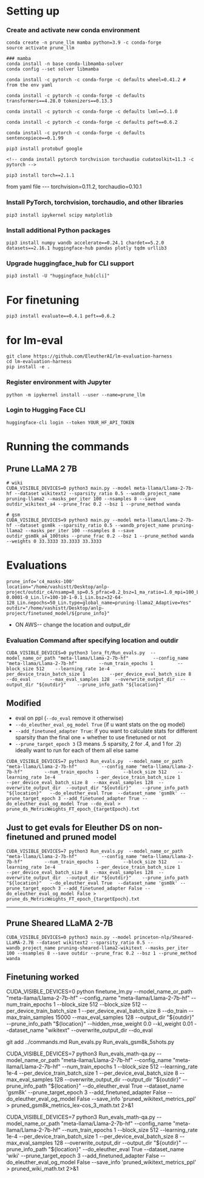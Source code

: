 # Setting up 

### Create and activate new conda environment

```
conda create -n prune_llm mamba python=3.9 -c conda-forge
source activate prune_llm

### mamba
conda install -n base conda-libmamba-solver
conda config --set solver libmamba

conda install -c pytorch -c conda-forge -c defaults wheel=0.41.2 # from the env yaml

conda install -c pytorch -c conda-forge -c defaults transformers==4.28.0 tokenizers==0.13.3 

conda install -c pytorch -c conda-forge -c defaults lxml==5.1.0

conda install -c pytorch -c conda-forge -c defaults peft==0.6.2

conda install -c pytorch -c conda-forge -c defaults  sentencepiece==0.1.99

pip3 install protobuf google

<!-- conda install pytorch torchvision torchaudio cudatoolkit=11.3 -c pytorch -->

pip3 install torch==2.1.1 

```
from yaml file
--- torchvision=0.11.2, torchaudio=0.10.1

### Install PyTorch, torchvision, torchaudio, and other libraries
```
pip3 install ipykernel scipy matplotlib
```

### Install additional Python packages
```
pip3 install numpy wandb accelerate==0.24.1 chardet==5.2.0 datasets==2.16.1 huggingface-hub pandas plotly tqdm urllib3 
```

### Upgrade huggingface_hub for CLI support
```
pip3 install -U "huggingface_hub[cli]"
```

# For finetuning
```
pip3 install evaluate==0.4.1 peft==0.6.2
```

# for lm-eval

```
git clone https://github.com/EleutherAI/lm-evaluation-harness
cd lm-evaluation-harness
pip install -e .
```

### Register environment with Jupyter
```
python -m ipykernel install --user --name=prune_llm
```
### Login to Hugging Face CLI
```
huggingface-cli login --token YOUR_HF_API_TOKEN
```

# Running the commands


## Prune LLaMA 2 7B
```
# wiki
CUDA_VISIBLE_DEVICES=0 python3 main.py --model meta-llama/Llama-2-7b-hf --dataset wikitext2 --sparsity_ratio 0.5 --wandb_project_name pruning-llama2 --masks_per_iter 100 --nsamples 8 --save outdir_wikitext_a4 --prune_frac 0.2 --bsz 1 --prune_method wanda

# gsm
CUDA_VISIBLE_DEVICES=9 python3 main.py --model meta-llama/Llama-2-7b-hf --dataset gsm8k --sparsity_ratio 0.5 --wandb_project_name pruning-llama2 --masks_per_iter 100 --nsamples 8 --save outdir_gsm8k_a4_100toks --prune_frac 0.2 --bsz 1 --prune_method wanda --weights 0 33.3333 33.3333 33.3333
```



# Evaluations


```
prune_info='c4_masks-100'
location="/home/vashistt/Desktop/anlp-project/outdir_c4/nsamp=8_sp=0.5_pfrac=0.2_bsz=1_ma_ratio=1.0_mpi=100_Lin.regtype=l1_pmethod=wanda_mlp_attn_ratio=1.0_Lin.regweight=100.0-0.0001-0_Lin.lr=100-10-1-0.1_Lin.bsz=32-64-128_Lin.nepochs=50_Lin.type=global_name=pruning-llama2_Adaptive=Yes"
outdir="/home/vashistt/Desktop/anlp-project/finetuned_model/${prune_info}"
```

- ON AWS-- change the location and output_dir

### Evaluation Command after specifying location and outdir 

```
CUDA_VISIBLE_DEVICES=0 python3 lora_ft/Run_evals.py  --model_name_or_path "meta-llama/Llama-2-7b-hf"         --config_name "meta-llama/Llama-2-7b-hf"        --num_train_epochs 1         --block_size 512    --learning_rate 1e-4               --per_device_train_batch_size 1         --per_device_eval_batch_size 8       --do_eval       --max_eval_samples 128  --overwrite_output_dir  --output_dir "${outdir}"    --prune_info_path "${location}"
```
## Modified

- eval on ppl (`--do_eval` remove it otherwise)
- `--do_eleuther_eval_og_model True` (if u want stats on the og model)
- `--add_finetuned_adapter True`: if you want to calculate stats for different sparsity than the final one + whether to use finetuned or not 
- `--prune_target_epoch 3` (3 means .5 sparsity, 2 for .4, and 1 for .2) ideally want to run for each of them all else same

```
CUDA_VISIBLE_DEVICES=7 python3 Run_evals.py  --model_name_or_path "meta-llama/Llama-2-7b-hf"         --config_name "meta-llama/Llama-2-7b-hf"        --num_train_epochs 1         --block_size 512    --learning_rate 1e-4               --per_device_train_batch_size 1         --per_device_eval_batch_size 8  --max_eval_samples 128  --overwrite_output_dir  --output_dir "${outdir}"    --prune_info_path "${location}"   --do_eleuther_eval True  --dataset_name 'gsm8k' --prune_target_epoch 3 --add_finetuned_adapter True --do_eleuther_eval_og_model True --do_eval > prune_ds_MetricWeights_FT_epoch_{targetEpoch}.txt
```

## Just to get evals for Eleuther DS  on non-finetuned and pruned model 
```
CUDA_VISIBLE_DEVICES=7 python3 Run_evals.py  --model_name_or_path "meta-llama/Llama-2-7b-hf"         --config_name "meta-llama/Llama-2-7b-hf"        --num_train_epochs 1         --block_size 512    --learning_rate 1e-4               --per_device_train_batch_size 1         --per_device_eval_batch_size 8  --max_eval_samples 128  --overwrite_output_dir  --output_dir "${outdir}"    --prune_info_path "${location}"   --do_eleuther_eval True  --dataset_name 'gsm8k' --prune_target_epoch 3 --add_finetuned_adapter False --do_eleuther_eval_og_model False > prune_ds_MetricWeights_FT_epoch_{targetEpoch}.txt
```



---
## Prune Sheared LLaMA 2-7B
```
CUDA_VISIBLE_DEVICES=0 python3 main.py --model princeton-nlp/Sheared-LLaMA-2.7B --dataset wikitext2 --sparsity_ratio 0.5 --wandb_project_name pruning-sheared-llama2-wikitext --masks_per_iter 100 --nsamples 8 --save outdir --prune_frac 0.2 --bsz 1 --prune_method wanda
```



## Finetuning worked
CUDA_VISIBLE_DEVICES=0 python finetune_lm.py      --model_name_or_path "meta-llama/Llama-2-7b-hf"         --config_name "meta-llama/Llama-2-7b-hf"       --num_train_epochs 1    --block_size 512 --block_size 512 --per_device_train_batch_size 1 --per_device_eval_batch_size 8  --do_train  --max_train_samples 15000  --max_eval_samples 128  --output_dir "${outdir}" --prune_info_path "${location}"  --hidden_mse_weight 0.0 --kl_weight 0.01 --dataset_name "wikitext" --overwrite_output_dir --do_eval



git add ../commands.md Run_evals.py Run_evals_gsm8k_5shots.py





CUDA_VISIBLE_DEVICES=7 python3 Run_evals_math-qa.py  --model_name_or_path "meta-llama/Llama-2-7b-hf"         --config_name "meta-llama/Llama-2-7b-hf"        --num_train_epochs 1         --block_size 512    --learning_rate 1e-4               --per_device_train_batch_size 1         --per_device_eval_batch_size 8  --max_eval_samples 128  --overwrite_output_dir  --output_dir "${outdir}"    --prune_info_path "${location}"   --do_eleuther_eval True  --dataset_name 'gsm8k' --prune_target_epoch 3 --add_finetuned_adapter False --do_eleuther_eval_og_model False --save_info 'pruned_wikitext_metrics_ppl' > pruned_gsm8k_metrics_lex-cos_3_math.txt 2>&1


CUDA_VISIBLE_DEVICES=7 python3 Run_evals_math-qa.py  --model_name_or_path "meta-llama/Llama-2-7b-hf"         --config_name "meta-llama/Llama-2-7b-hf"        --num_train_epochs 1         --block_size 512    --learning_rate 1e-4               --per_device_train_batch_size 1         --per_device_eval_batch_size 8  --max_eval_samples 128  --overwrite_output_dir  --output_dir "${outdir}"    --prune_info_path "${location}"   --do_eleuther_eval True  --dataset_name 'wiki' --prune_target_epoch 3 --add_finetuned_adapter False --do_eleuther_eval_og_model False --save_info 'pruned_wikitext_metrics_ppl' > pruned_wiki_math.txt 2>&1